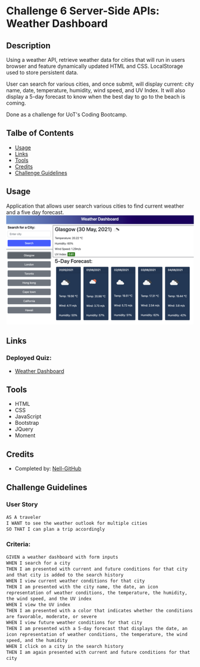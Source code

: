 # Challenge 6 Server-Side APIs: Weather Dashboard

## Description
Using a weather API, retrieve weather data for cities that will run in users browser and feature dynamically updated HTML and CSS. LocalStorage used to store persistent data.

User can search for various cities, and once submit, will display current: city name, date, temperature, humidity, wind speed, and UV Index. It will also display a 5-day forecast to know when the best day to go to the beach is coming.

Done as a challenge for UoT's Coding Bootcamp.

## Talbe of Contents
* [Usage](#usage)
* [Links](#links)
* [Tools](#tools)
* [Credits](#credits)
* [Challenge Guidelines](#challenge-guidelines)

## Usage
Application that allows user search various cities to find current weather and a five day forecast.
![screenshotHere](./assets/images/challenge6_screenshot.png)

## Links
### Deployed Quiz:
* [Weather Dashboard](https://shannonnell.github.io/UoT-coding-challenge-6/)

## Tools
* HTML 
* CSS
* JavaScript
* Bootstrap
* JQuery
* Moment

## Credits
* Completed by: [Nell-GitHub](https://github.com/ShannonNell)

## Challenge Guidelines
### User Story
```
AS A traveler
I WANT to see the weather outlook for multiple cities
SO THAT I can plan a trip accordingly
```

### Criteria: 
```
GIVEN a weather dashboard with form inputs
WHEN I search for a city
THEN I am presented with current and future conditions for that city and that city is added to the search history
WHEN I view current weather conditions for that city
THEN I am presented with the city name, the date, an icon representation of weather conditions, the temperature, the humidity, the wind speed, and the UV index
WHEN I view the UV index
THEN I am presented with a color that indicates whether the conditions are favorable, moderate, or severe
WHEN I view future weather conditions for that city
THEN I am presented with a 5-day forecast that displays the date, an icon representation of weather conditions, the temperature, the wind speed, and the humidity
WHEN I click on a city in the search history
THEN I am again presented with current and future conditions for that city
```
